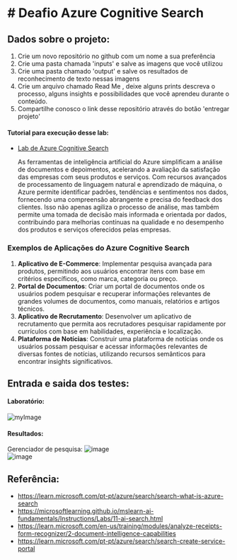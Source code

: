 # # Deafio Azure Cognitive Search

## Dados sobre o projeto:

1. Crie um novo repositório no github com um nome a sua preferência
2. Crie uma pasta chamada 'inputs' e salve as imagens que você utilizou
3. Crie uma pasta chamado 'output' e salve os resultados de reconhecimento de texto nessas imagens
4. Crie um arquivo chamado Read Me , deixe alguns prints descreva o processo, alguns insights e possibilidades que você aprendeu durante o conteúdo.
5. Compartilhe conosco o link desse repositório através do botão 'entregar projeto'


#### Tutorial para execução desse lab: 
- [Lab de Azure Cognitive Search](https://microsoftlearning.github.io/mslearn-ai-fundamentals/Instructions/Labs/11-ai-search.html)


    As ferramentas de inteligência artificial do Azure simplificam a análise de documentos e depoimentos, acelerando a avaliação da satisfação das empresas com seus produtos e serviços. Com recursos avançados de processamento de linguagem natural e aprendizado de máquina, o Azure permite identificar padrões, tendências e sentimentos nos dados, fornecendo uma compreensão abrangente e precisa do feedback dos clientes. Isso não apenas agiliza o processo de análise, mas também permite uma tomada de decisão mais informada e orientada por dados, contribuindo para melhorias contínuas na qualidade e no desempenho dos produtos e serviços oferecidos pelas empresas.

### Exemplos de Aplicações do Azure Cognitive Search

1. **Aplicativo de E-Commerce**: Implementar pesquisa avançada para produtos, permitindo aos usuários encontrar itens com base em critérios específicos, como marca, categoria ou preço.
2. **Portal de Documentos**: Criar um portal de documentos onde os usuários podem pesquisar e recuperar informações relevantes de grandes volumes de documentos, como manuais, relatórios e artigos técnicos.
3. **Aplicativo de Recrutamento**: Desenvolver um aplicativo de recrutamento que permita aos recrutadores pesquisar rapidamente por currículos com base em habilidades, experiência e localização.
4. **Plataforma de Notícias**: Construir uma plataforma de notícias onde os usuários possam pesquisar e acessar informações relevantes de diversas fontes de notícias, utilizando recursos semânticos para encontrar insights significativos.


## Entrada e saida dos testes:

#### Laboratório:
   
![myImage](https://learn.microsoft.com/pt-br/azure/search/media/search-create-service-portal/animatedgif-azuresearch-small.gif)



#### Resultados:

Gerenciador de pesquisa:
![image](https://github.com/littlegirl777/Dio-Microsoft-IA-900/assets/156604824/0abf2f70-3fa4-4337-8a67-1cb217a515e4)
<br>
![image](https://github.com/littlegirl777/Dio-Microsoft-IA-900/assets/156604824/6ab35236-0c08-4f51-9bce-215281c50871)





## Referência:

- https://learn.microsoft.com/pt-pt/azure/search/search-what-is-azure-search
-  https://microsoftlearning.github.io/mslearn-ai-fundamentals/Instructions/Labs/11-ai-search.html
-  https://learn.microsoft.com/en-us/training/modules/analyze-receipts-form-recognizer/2-document-intelligence-capabilities
-  https://learn.microsoft.com/pt-pt/azure/search/search-create-service-portal

